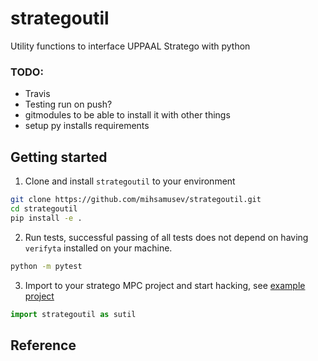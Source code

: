 # strategoutil
Utility functions to interface UPPAAL Stratego with python

### TODO:
- Travis
- Testing run on push?
- gitmodules to be able to install it with other things
- setup py installs requirements

## Getting started
 1) Clone and install `strategoutil` to your environment

```sh
git clone https://github.com/mihsamusev/strategoutil.git
cd strategoutil
pip install -e .
```

2) Run tests, successful passing of all tests does not depend on having `verifyta` installed on your machine.
```sh
python -m pytest
```

3) Import to your stratego MPC project and start hacking, see [example project](https://github.com/mihsamusev/stratego_mpc_example)
```python
import strategoutil as sutil
```

## Reference



